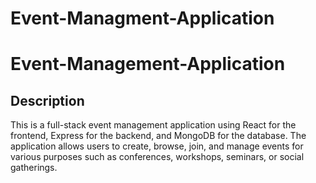 # Event-Managment-Application

# Event-Management-Application

## Description
This is a full-stack event management application using React for the frontend, Express for the backend, and MongoDB for the database. The application allows users to create, browse, join, and manage events for various purposes such as conferences, workshops, seminars, or social gatherings.


